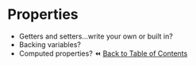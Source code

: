 # Properties
- Getters and setters...write your own or built in?
- Backing variables?
- Computed properties?
:rewind: [Back to Table of Contents](../README.md) <!-- BackToC -->

